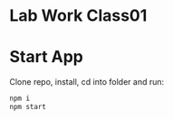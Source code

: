# Lab Work Class01

# Start App
Clone repo, install, cd into folder and run:
```bash
npm i
npm start
```